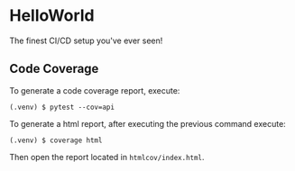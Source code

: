 # HelloWorld

The finest CI/CD setup you've ever seen!

## Code Coverage

To generate a code coverage report, execute:

    (.venv) $ pytest --cov=api

To generate a html report, after executing the previous command execute:

    (.venv) $ coverage html

Then open the report located in `htmlcov/index.html`.


